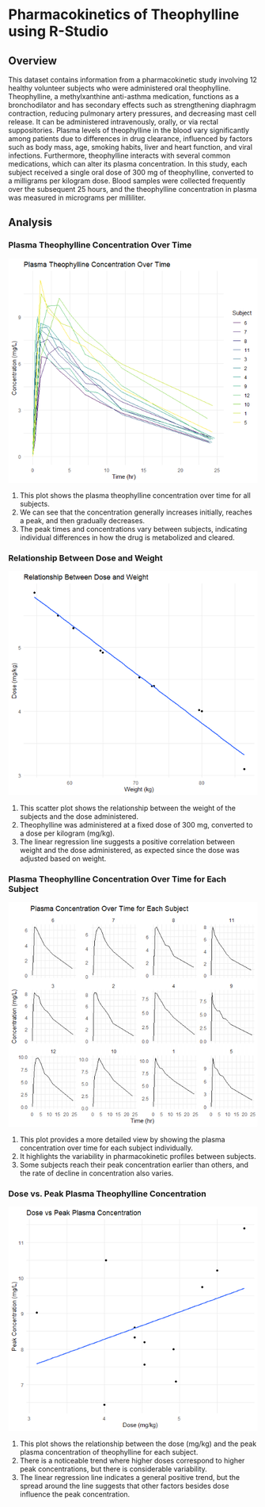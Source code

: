 # Pharmacokinetics of Theophylline using R-Studio

## Overview
This dataset contains information from a pharmacokinetic study involving 12 healthy volunteer subjects who were administered oral theophylline. Theophylline, a methylxanthine anti-asthma medication, functions as a bronchodilator and has secondary effects such as strengthening diaphragm contraction, reducing pulmonary artery pressures, and decreasing mast cell release. It can be administered intravenously, orally, or via rectal suppositories. Plasma levels of theophylline in the blood vary significantly among patients due to differences in drug clearance, influenced by factors such as body mass, age, smoking habits, liver and heart function, and viral infections. Furthermore, theophylline interacts with several common medications, which can alter its plasma concentration. In this study, each subject received a single oral dose of 300 mg of theophylline, converted to a milligrams per kilogram dose. Blood samples were collected frequently over the subsequent 25 hours, and the theophylline concentration in plasma was measured in micrograms per milliliter.

## Analysis

### Plasma Theophylline Concentration Over Time 

![](images/Plasma_Conc_Time.png)

1. This plot shows the plasma theophylline concentration over time for all subjects.
2. We can see that the concentration generally increases initially, reaches a peak, and then gradually decreases.
3. The peak times and concentrations vary between subjects, indicating individual differences in how the drug is metabolized and cleared.

### Relationship Between Dose and Weight 

![](images/Dose_Weight.png)

1. This scatter plot shows the relationship between the weight of the subjects and the dose administered.
2. Theophylline was administered at a fixed dose of 300 mg, converted to a dose per kilogram (mg/kg).
3. The linear regression line suggests a positive correlation between weight and the dose administered, as expected since the dose was adjusted based on weight.

### Plasma Theophylline Concentration Over Time for Each Subject 

![](images/Conc_Time_Each_Subject.png)

1. This plot provides a more detailed view by showing the plasma concentration over time for each subject individually.
2. It highlights the variability in pharmacokinetic profiles between subjects.
3. Some subjects reach their peak concentration earlier than others, and the rate of decline in concentration also varies.

### Dose vs. Peak Plasma Theophylline Concentration

![](images/Dose_Peak_Conc.png)

1. This plot shows the relationship between the dose (mg/kg) and the peak plasma concentration of theophylline for each subject.
2. There is a noticeable trend where higher doses correspond to higher peak concentrations, but there is considerable variability.
3. The linear regression line indicates a general positive trend, but the spread around the line suggests that other factors besides dose influence the peak concentration.
